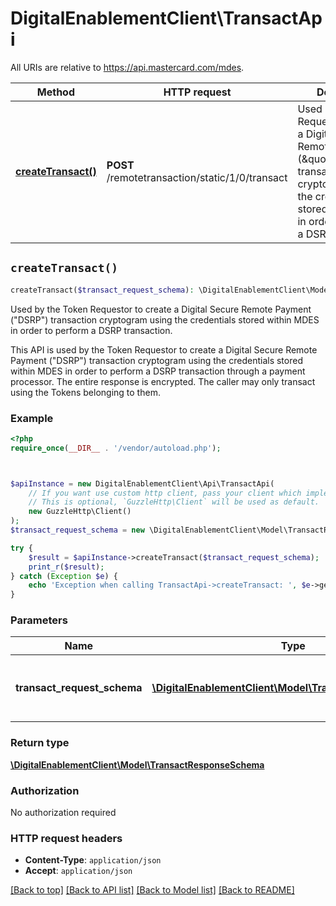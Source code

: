 # DigitalEnablementClient\TransactApi

All URIs are relative to https://api.mastercard.com/mdes.

Method | HTTP request | Description
------------- | ------------- | -------------
[**createTransact()**](TransactApi.md#createTransact) | **POST** /remotetransaction/static/1/0/transact | Used by the Token Requestor to create a Digital Secure Remote Payment (\&quot;DSRP\&quot;) transaction cryptogram using the credentials stored within MDES in order to perform a DSRP transaction.


## `createTransact()`

```php
createTransact($transact_request_schema): \DigitalEnablementClient\Model\TransactResponseSchema
```

Used by the Token Requestor to create a Digital Secure Remote Payment (\"DSRP\") transaction cryptogram using the credentials stored within MDES in order to perform a DSRP transaction.

This API is used by the Token Requestor to create a Digital Secure Remote Payment (\"DSRP\") transaction cryptogram using the credentials stored within MDES in order to perform a DSRP transaction through a payment processor.  The entire response is encrypted. The caller may only transact using the Tokens belonging to them.

### Example

```php
<?php
require_once(__DIR__ . '/vendor/autoload.php');



$apiInstance = new DigitalEnablementClient\Api\TransactApi(
    // If you want use custom http client, pass your client which implements `GuzzleHttp\ClientInterface`.
    // This is optional, `GuzzleHttp\Client` will be used as default.
    new GuzzleHttp\Client()
);
$transact_request_schema = new \DigitalEnablementClient\Model\TransactRequestSchema(); // \DigitalEnablementClient\Model\TransactRequestSchema | Contains the details of the request message.

try {
    $result = $apiInstance->createTransact($transact_request_schema);
    print_r($result);
} catch (Exception $e) {
    echo 'Exception when calling TransactApi->createTransact: ', $e->getMessage(), PHP_EOL;
}
```

### Parameters

Name | Type | Description  | Notes
------------- | ------------- | ------------- | -------------
 **transact_request_schema** | [**\DigitalEnablementClient\Model\TransactRequestSchema**](../Model/TransactRequestSchema.md)| Contains the details of the request message. | [optional]

### Return type

[**\DigitalEnablementClient\Model\TransactResponseSchema**](../Model/TransactResponseSchema.md)

### Authorization

No authorization required

### HTTP request headers

- **Content-Type**: `application/json`
- **Accept**: `application/json`

[[Back to top]](#) [[Back to API list]](../../README.md#endpoints)
[[Back to Model list]](../../README.md#models)
[[Back to README]](../../README.md)
